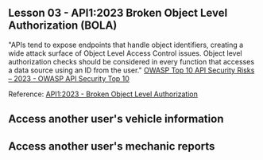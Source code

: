 ## Lesson 03 - API1:2023 Broken Object Level Authorization (BOLA)

"APIs tend to expose endpoints that handle object identifiers, creating a wide attack surface of Object Level Access Control issues. Object level authorization checks should be considered in every function that accesses a data source using an ID from the user."
[OWASP Top 10 API Security Risks – 2023 - OWASP API Security Top 10](https://owasp.org/API-Security/editions/2023/en/0x11-t10/)

Reference: [API1:2023 - Broken Object Level Authorization](https://owasp.org/API-Security/editions/2023/en/0xa1-broken-object-level-authorization/)

## Access another user's vehicle information



## Access another user's mechanic reports

